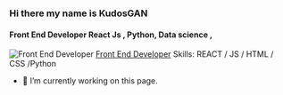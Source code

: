 

### Hi there  my name is KudosGAN
#### Front End Developer  React Js , Python, Data science , 
![Front End Developer](https://kudosgan.github.io/La_vie_Canadianne/image/robo/kk.gif)
[Front End Developer](https://kudosgan.github.io/La_vie_Canadianne/image/trash/readme/flag2.gif)
Skills:  REACT / JS / HTML / CSS /Python
- 🔭 I’m currently working on this page. 




